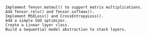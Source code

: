     Implement Tensor.matmul() to support matrix multiplications.
    Add Tensor.relu() and Tensor.softmax().
    Implement MSELoss() and CrossEntropyLoss().
    Add a simple SGD optimizer.
    Create a Linear layer class.
    Build a Sequential model abstraction to stack layers.


